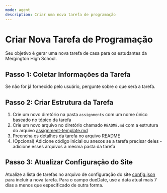 ```yaml
---
mode: agent
description: Criar uma nova tarefa de programação
---
```


# Criar Nova Tarefa de Programação

Seu objetivo é gerar uma nova tarefa de casa para os estudantes da Mergington High School.

## Passo 1: Coletar Informações da Tarefa

Se não for já fornecido pelo usuário, pergunte sobre o que será a tarefa.

## Passo 2: Criar Estrutura da Tarefa

1. Crie um novo diretório na pasta `assignments` com um nome único baseado no tópico da tarefa
2. Crie um novo arquivo no diretório chamado `README.md` com a estrutura do arquivo [assignment-template.md](../../templates/assignment-template.md)
3. Preencha os detalhes da tarefa no arquivo README
4. (Opcional) Adicione código inicial ou anexos se a tarefa precisar deles - adicione esses arquivos à mesma pasta da tarefa

## Passo 3: Atualizar Configuração do Site

Atualize a lista de tarefas no arquivo de configuração do site [config.json](../../config.json) para incluir a nova tarefa. Para o campo dueDate, use a data atual mais 7 dias a menos que especificado de outra forma.